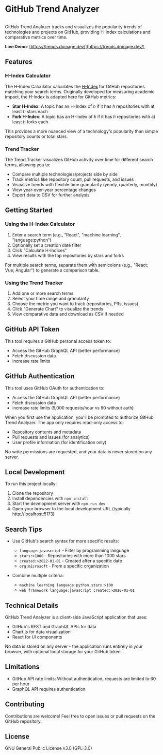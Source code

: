 # GitHub Trend Analyzer

<img src="https://domage.github.io/github-trend-analyzer/images/Trends.png" alt=""></p>

GitHub Trend Analyzer tracks and visualizes the popularity trends of technologies and projects on GitHub, providing H-Index calculations and comparative metrics over time.

**Live Demo**: [https://trends.domage.dev/](https://trends.domage.dev/)

## Features

### H-Index Calculator

The H-Index Calculator calculates the [H-Index](https://en.wikipedia.org/wiki/H-index) for GitHub repositories matching your search terms. Originally developed for measuring academic impact, the H-Index is adapted here for GitHub metrics:

- **Star H-Index**: A topic has an H-Index of _h_ if it has _h_ repositories with at least _h_ stars each
- **Fork H-Index**: A topic has an H-Index of _h_ if it has _h_ repositories with at least _h_ forks each

This provides a more nuanced view of a technology's popularity than simple repository counts or total stars.

### Trend Tracker

The Trend Tracker visualizes GitHub activity over time for different search terms, allowing you to:

- Compare multiple technologies/projects side by side
- Track metrics like repository count, pull requests, and issues
- Visualize trends with flexible time granularity (yearly, quarterly, monthly)
- View year-over-year percentage changes
- Export data to CSV for further analysis

## Getting Started

### Using the H-Index Calculator

1. Enter a search term (e.g., "React", "machine learning", "language:python")
2. Optionally set a creation date filter
3. Click "Calculate H-Indices"
4. View results with the top repositories by stars and forks

For multiple search terms, separate them with semicolons (e.g., "React; Vue; Angular") to generate a comparison table.

### Using the Trend Tracker

1. Add one or more search terms
2. Select your time range and granularity
3. Choose the metric you want to track (repositories, PRs, issues)
4. Click "Generate Chart" to visualize the trends
5. View comparative data and download as CSV if needed

## GitHub API Token

This tool requires a GitHub personal access token to:
- Access the GitHub GraphQL API (better performance)
- Fetch discussion data
- Increase rate limits

## GitHub Authentication

This tool uses GitHub OAuth for authentication to:
- Access the GitHub GraphQL API (better performance)
- Fetch discussion data
- Increase rate limits (5,000 requests/hour vs 60 without auth)

When you first use the application, you'll be prompted to authorize GitHub Trend Analyzer. The app only requires read-only access to:
- Repository contents and metadata
- Pull requests and issues (for analytics)
- User profile information (for identification only)

No write permissions are requested, and your data is never stored on any server.

## Local Development

To run this project locally:

1. Clone the repository
2. Install dependencies with `npm install`
3. Start the development server with `npm run dev`
4. Open your browser to the local development URL (typically http://localhost:5173)

## Search Tips

- Use GitHub's search syntax for more specific results:
  - `language:javascript` - Filter by programming language
  - `stars:>1000` - Repositories with more than 1000 stars
  - `created:>2022-01-01` - Created after a specific date
  - `org:microsoft` - From a specific organization

- Combine multiple criteria:
  - `machine learning language:python stars:>100`
  - `web framework language:javascript created:>2020-01-01`

## Technical Details

GitHub Trend Analyzer is a client-side JavaScript application that uses:
- GitHub's REST and GraphQL APIs for data
- Chart.js for data visualization
- React for UI components

No data is stored on any server - the application runs entirely in your browser, with optional local storage for your GitHub token.

## Limitations

- GitHub API rate limits: Without authentication, requests are limited to 60 per hour
- GraphQL API requires authentication

## Contributing

Contributions are welcome! Feel free to open issues or pull requests on the GitHub repository.

## License

GNU General Public License v3.0 (GPL-3.0)

